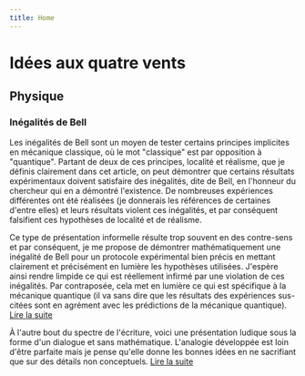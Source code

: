 ```yaml
---
title: Home
---
```


# Idées aux quatre vents

## Physique

### Inégalités de Bell

Les inégalités de Bell sont un moyen de tester certains principes implicites en mécanique classique, où le mot "classique" est par opposition à "quantique". Partant de deux de ces principes, localité et réalisme, que je définis clairement dans cet article, on peut démontrer que certains résultats expérimentaux doivent satisfaire des inégalités, dite de Bell, en l'honneur du chercheur qui en a démontré l'existence. De nombreuses expériences différentes ont été réalisées (je donnerais les références de certaines d'entre elles) et leurs résultats violent ces inégalités, et par conséquent falsifient ces hypothèses de localité et de réalisme.

Ce type de présentation informelle résulte trop souvent en des contre-sens et par conséquent, je me propose de démontrer mathématiquement une inégalité de Bell pour un protocole expérimental bien précis en mettant clairement et précisément en lumière les hypothèses utilisées. J'espère ainsi rendre limpide ce qui est réellement infirmé par une violation de ces inégalités. Par contraposée, cela met en lumière ce qui est spécifique à la mécanique quantique (il va sans dire que les résultats des expériences sus-citées sont en agrément avec les prédictions de la mécanique quantique). [Lire la suite](/fr/bell-inequalities)

À l'autre bout du spectre de l'écriture, voici une présentation ludique sous la forme d'un dialogue et sans mathématique. L'analogie développée est loin d'être parfaite mais je pense qu'elle donne les bonnes idées en ne sacrifiant que sur des détails non conceptuels. [Lire la suite](/fr/bell-inequalities-no-math)